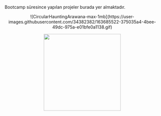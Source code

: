 Bootcamp süresince yapılan projeler burada yer almaktadır.
<center> ![CircularHauntingArawana-max-1mb](https://user-images.githubusercontent.com/34382382/163685522-375035a4-4bee-49dc-975a-e01bfe0a1138.gif) </center>

<p align="center">
  <img width="250" height="250" src="https://user-images.githubusercontent.com/34382382/163685522-375035a4-4bee-49dc-975a-e01bfe0a1138.gif">
</p>

